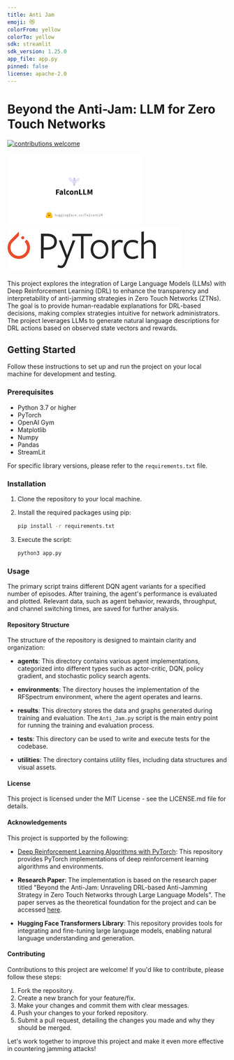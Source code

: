 ```yaml
---
title: Anti Jam
emoji: 😻
colorFrom: yellow
colorTo: yellow
sdk: streamlit
sdk_version: 1.25.0
app_file: app.py
pinned: false
license: apache-2.0
---
```


# Beyond the Anti-Jam: LLM for Zero Touch Networks

[![contributions welcome](https://img.shields.io/badge/contributions-welcome-brightgreen.svg?style=flat)](https://github.com/yourusername/yourrepository/issues)

![LLM](utilities/LLM_image.png)   ![PyTorch](utilities/PyTorch-logo-2.jpg)

This project explores the integration of Large Language Models (LLMs) with Deep Reinforcement Learning (DRL) to enhance the transparency and interpretability of anti-jamming strategies in Zero Touch Networks (ZTNs). The goal is to provide human-readable explanations for DRL-based decisions, making complex strategies intuitive for network administrators. The project leverages LLMs to generate natural language descriptions for DRL actions based on observed state vectors and rewards.

## Getting Started

Follow these instructions to set up and run the project on your local machine for development and testing.

### Prerequisites

- Python 3.7 or higher
- PyTorch
- OpenAI Gym
- Matplotlib
- Numpy
- Pandas
- StreamLit

For specific library versions, please refer to the `requirements.txt` file.

### Installation

1. Clone the repository to your local machine.
2. Install the required packages using pip:

   ```bash
   pip install -r requirements.txt

   ```
3. Execute the script:

   ```bash
   python3 app.py
   ```

### Usage

The primary script trains different DQN agent variants for a specified number of episodes. After training, the agent's performance is evaluated and plotted. Relevant data, such as agent behavior, rewards, throughput, and channel switching times, are saved for further analysis.

#### Repository Structure

The structure of the repository is designed to maintain clarity and organization:

- **agents**: This directory contains various agent implementations, categorized into different types such as actor-critic, DQN, policy gradient, and stochastic policy search agents.

- **environments**: The directory houses the implementation of the RFSpectrum environment, where the agent operates and learns.

- **results**: This directory stores the data and graphs generated during training and evaluation. The `Anti_Jam.py` script is the main entry point for running the training and evaluation process.

- **tests**: This directory can be used to write and execute tests for the codebase.

- **utilities**: The directory contains utility files, including data structures and visual assets.

#### License

This project is licensed under the MIT License - see the LICENSE.md file for details.

#### Acknowledgements

This project is supported by the following:

- [Deep Reinforcement Learning Algorithms with PyTorch](https://github.com/p-christ/Deep-Reinforcement-Learning-Algorithms-with-PyTorch): This repository provides PyTorch implementations of deep reinforcement learning algorithms and environments.

- **Research Paper**: The implementation is based on the research paper titled "Beyond the Anti-Jam: Unraveling DRL-based Anti-Jamming Strategy in Zero Touch Networks through Large Language Models". The paper serves as the theoretical foundation for the project and can be accessed [here](https://arxiv.org/abs/2307.06796).

- **Hugging Face Transformers Library**: This repository provides tools for integrating and fine-tuning large language models, enabling natural language understanding and generation.

#### Contributing

Contributions to this project are welcome! If you'd like to contribute, please follow these steps:

1. Fork the repository.
2. Create a new branch for your feature/fix.
3. Make your changes and commit them with clear messages.
4. Push your changes to your forked repository.
5. Submit a pull request, detailing the changes you made and why they should be merged.

Let's work together to improve this project and make it even more effective in countering jamming attacks!
